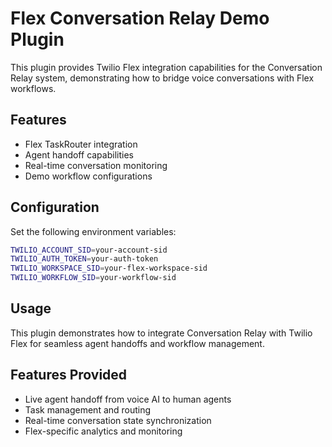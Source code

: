 # Flex Conversation Relay Demo Plugin

This plugin provides Twilio Flex integration capabilities for the Conversation Relay system, demonstrating how to bridge voice conversations with Flex workflows.

## Features

- Flex TaskRouter integration
- Agent handoff capabilities
- Real-time conversation monitoring
- Demo workflow configurations

## Configuration

Set the following environment variables:

```bash
TWILIO_ACCOUNT_SID=your-account-sid
TWILIO_AUTH_TOKEN=your-auth-token
TWILIO_WORKSPACE_SID=your-flex-workspace-sid
TWILIO_WORKFLOW_SID=your-workflow-sid
```

## Usage

This plugin demonstrates how to integrate Conversation Relay with Twilio Flex for seamless agent handoffs and workflow management.

## Features Provided

- Live agent handoff from voice AI to human agents
- Task management and routing
- Real-time conversation state synchronization
- Flex-specific analytics and monitoring